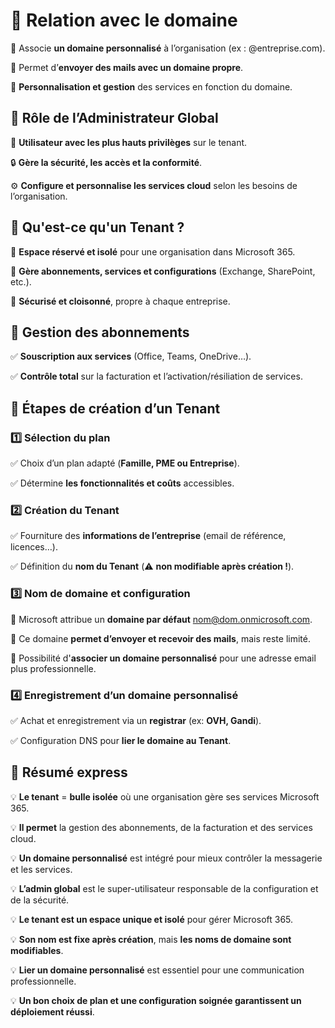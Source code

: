 # **📌 Relation avec le domaine**

🔹 Associe **un domaine personnalisé** à l’organisation (ex : @entreprise.com).

🔹 Permet d’**envoyer des mails avec un domaine propre**.

🔹 **Personnalisation et gestion** des services en fonction du domaine.



## **📌 Rôle de l’Administrateur Global**

👤 **Utilisateur avec les plus hauts privilèges** sur le tenant.

🔒 **Gère la sécurité, les accès et la conformité**.

⚙️ **Configure et personnalise les services cloud** selon les besoins de l’organisation.

## **📌 Qu'est-ce qu'un Tenant ?**

🔹 **Espace réservé et isolé** pour une organisation dans Microsoft 365.

🔹 **Gère abonnements, services et configurations** (Exchange, SharePoint, etc.).

🔹 **Sécurisé et cloisonné**, propre à chaque entreprise.



## **📌 Gestion des abonnements**

✅ **Souscription aux services** (Office, Teams, OneDrive…).

✅ **Contrôle total** sur la facturation et l’activation/résiliation de services.



## **📌 Étapes de création d’un Tenant**

### 1️⃣ **Sélection du plan**

✅ Choix d’un plan adapté (**Famille, PME ou Entreprise**).

✅ Détermine **les fonctionnalités et coûts** accessibles.



### 2️⃣ **Création du Tenant**

✅ Fourniture des **informations de l’entreprise** (email de référence, licences…).

✅ Définition du **nom du Tenant** (⚠️ **non modifiable après création !**).



### 3️⃣ **Nom de domaine et configuration**

🔹 Microsoft attribue un **domaine par défaut** nom@dom.onmicrosoft.com.

🔹 Ce domaine **permet d’envoyer et recevoir des mails**, mais reste limité.

🔹 Possibilité d'**associer un domaine personnalisé** pour une adresse email plus professionnelle.



### 4️⃣ **Enregistrement d’un domaine personnalisé**

✅ Achat et enregistrement via un **registrar** (ex: **OVH, Gandi**).

✅ Configuration DNS pour **lier le domaine au Tenant**.


## **📌 Résumé express**

💡 **Le tenant** = **bulle isolée** où une organisation gère ses services Microsoft 365.

💡 **Il permet** la gestion des abonnements, de la facturation et des services cloud.

💡 **Un domaine personnalisé** est intégré pour mieux contrôler la messagerie et les services.

💡 **L’admin global** est le super-utilisateur responsable de la configuration et de la sécurité.

💡 **Le tenant est un espace unique et isolé** pour gérer Microsoft 365.

💡 **Son nom est fixe après création**, mais **les noms de domaine sont modifiables**.

💡 **Lier un domaine personnalisé** est essentiel pour une communication professionnelle.

💡 **Un bon choix de plan et une configuration soignée garantissent un déploiement réussi**.



